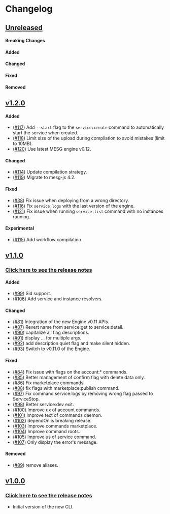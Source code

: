 # Changelog

## [Unreleased](https://github.com/mesg-foundation/cli/compare/master...dev)

#### Breaking Changes
#### Added
#### Changed
#### Fixed
#### Removed

## [v1.2.0](https://github.com/mesg-foundation/cli/releases/tag/v1.2.0)

#### Added

- ([#117](https://github.com/mesg-foundation/cli/pull/117)) Add `--start` flag to the `service:create` command to automatically start the service when created.
- ([#118](https://github.com/mesg-foundation/cli/pull/118)) Limit size of the upload during compilation to avoid mistakes (limit to 10MB).
- ([#120](https://github.com/mesg-foundation/cli/pull/120)) Use latest MESG engine v0.12.

#### Changed

- ([#114](https://github.com/mesg-foundation/cli/pull/114)) Update compilation strategy.
- ([#119](https://github.com/mesg-foundation/cli/pull/119)) Migrate to mesg-js 4.2.

#### Fixed

- ([#38](https://github.com/mesg-foundation/cli/issues/38)) Fix issue when deploying from a wrong directory.
- ([#116](https://github.com/mesg-foundation/cli/pull/116)) Fix `service:logs` with the last version of the engine.
- ([#121](https://github.com/mesg-foundation/cli/pull/121)) Fix issue when running `service:list` command with no instances running.

#### Experimental

- ([#115](https://github.com/mesg-foundation/cli/pull/115)) Add workflow compilation.

## [v1.1.0](https://github.com/mesg-foundation/cli/releases/tag/v1.1.0)

### [Click here to see the release notes](https://forum.mesg.com/t/release-notes-of-engine-v0-11-cli-v1-1-and-js-library-v4/339)

#### Added

- ([#99](https://github.com/mesg-foundation/cli/pull/99)) Sid support.
- ([#106](https://github.com/mesg-foundation/cli/pull/106)) Add service and instance resolvers.

#### Changed

- ([#81](https://github.com/mesg-foundation/cli/pull/81)) Integration of the new Engine v0.11 APIs.
- ([#87](https://github.com/mesg-foundation/cli/pull/87)) Revert name from service:get to service:detail.
- ([#90](https://github.com/mesg-foundation/cli/pull/90)) capitalize all flag descriptions.
- ([#91](https://github.com/mesg-foundation/cli/pull/91)) display ... for multiple args.
- ([#92](https://github.com/mesg-foundation/cli/pull/92)) add description quiet flag and make silent hidden.
- ([#93](https://github.com/mesg-foundation/cli/pull/93)) Switch to v0.11.0 of the Engine.

#### Fixed

- ([#84](https://github.com/mesg-foundation/cli/pull/84)) Fix issue with flags on the account:* commands.
- ([#85](https://github.com/mesg-foundation/cli/pull/85)) Better management of confirm flag with delete data only.
- ([#86](https://github.com/mesg-foundation/cli/pull/86)) Fix marketplace commands.
- ([#88](https://github.com/mesg-foundation/cli/pull/88)) fix flags with marketplace:publish command.
- ([#97](https://github.com/mesg-foundation/cli/pull/97)) Fix command service:logs by removing wrong flag passed to ServiceStop.
- ([#98](https://github.com/mesg-foundation/cli/pull/98)) Better service:dev exit.
- ([#100](https://github.com/mesg-foundation/cli/pull/100)) Improve ux of account commands.
- ([#101](https://github.com/mesg-foundation/cli/pull/101)) Improve text of commands daemon.
- ([#102](https://github.com/mesg-foundation/cli/pull/102)) dependOn is breaking release.
- ([#103](https://github.com/mesg-foundation/cli/pull/103)) Improve commands marketplace.
- ([#104](https://github.com/mesg-foundation/cli/pull/104)) Improve command roots.
- ([#105](https://github.com/mesg-foundation/cli/pull/105)) Improve us of service command.
- ([#107](https://github.com/mesg-foundation/cli/pull/107)) Only display the error's message.

#### Removed

- ([#89](https://github.com/mesg-foundation/cli/pull/89)) remove aliases.

## [v1.0.0](https://github.com/mesg-foundation/cli/releases/tag/v1.0.0)

### [Click here to see the release notes](https://forum.mesg.com/t/mesg-engine-v0-10-js-cli-and-js-library-v3-0-0-release-notes/317)
- Initial version of the new CLI.
